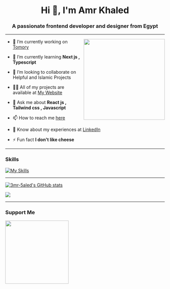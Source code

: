 <h1 align="center">Hi 👋, I'm Amr Khaled</h1>
<h3 align="center">A passionate frontend developer and designer from Egypt</h3>


----

<div align="left">
  <a href="https://api.daily.dev/3mr5aled" target="_blank">
    <img
      width="256"
      align="right"
      src="https://api.daily.dev/devcards/f56e083a43464fbe9926244094772702.png?r=phq"
    />
  </a>
</div>

<div>

- 🔭 I’m currently working on [Tomory](#)

- 🌱 I’m currently learning **Next js , Typescript**
  
- 👯 I’m looking to collaborate on  Helpful and Islamic Projects

- 👨‍💻 All of my projects are available at [My Website](https://3mr5aled.netlify.app/)

- 💬 Ask me about **React js , Tailwind css , Javascript**

- 📫 How to reach me [here](https://3mr5aled.netlify.app/#contact)

- 📄 Know about my experiences at [LinkedIn](https://www.linkedin.com/in/3mr5aled/)

- ⚡ Fun fact **I don't like cheese**

</div>

----

### Skills

[![My Skills](https://skillicons.dev/icons?i=html,css,js,react,pug,figma,tailwind,redux,firebase,bootstrap,sass,webpack,vite,gulp,git,arduino,vscode,netlify,github,wordpress&perline=5&theme=dark)](https://skillicons.dev)

----

<a href="http://www.github.com/3mr-5aled"><img src="https://github-readme-stats.vercel.app/api?username=3mr-5aled&show_icons=true&hide=&count_private=true&title_color=14b8a6&text_color=ffffff&icon_color=14b8a6&bg_color=0f172a&hide_border=true&show_icons=true" alt="3mr-5aled's GitHub stats" /></a>

<a href="http://www.github.com/3mr-5aled"><img src="https://github-readme-streak-stats.herokuapp.com/?user=3mr-5aled&stroke=ffffff&background=0f172a&ring=14b8a6&fire=14b8a6&currStreakNum=ffffff&currStreakLabel=14b8a6&sideNums=ffffff&sideLabels=ffffff&dates=ffffff&hide_border=true" /></a>

----

### Support Me

<a href="https://www.buymeacoffee.com/3mr5aled"><img src="https://cdn.buymeacoffee.com/buttons/v2/default-yellow.png" width="200" /></a>

